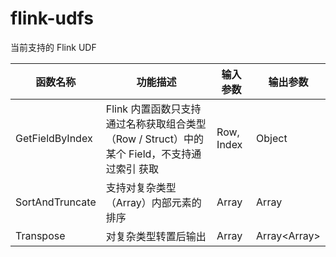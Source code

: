 # flink-udfs

当前支持的 Flink UDF

| 函数名称         | 功能描述                                                                 | 输入参数       | 输出参数            |
|------------------|--------------------------------------------------------------------------|----------------|---------------------|
| GetFieldByIndex  | Flink 内置函数只支持通过名称获取组合类型（Row / Struct）中的某个 Field，不支持通过索引 获取 | Row, Index     | Object              |
| SortAndTruncate  | 支持对复杂类型（Array<Row>）内部元素的排序                                | Array<Row>     | Array<Row>          |
| Transpose        | 对复杂类型转置后输出                                                     | Array<Row>     | Array<Array<String>>|

